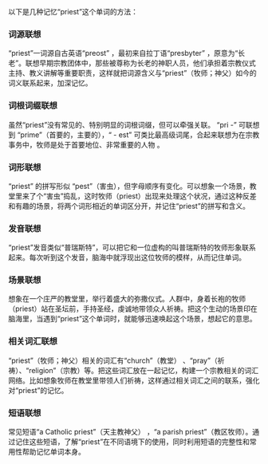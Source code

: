 以下是几种记忆“priest”这个单词的方法：

### 词源联想
“priest”一词源自古英语“preost” ，最初来自拉丁语“presbyter” ，原意为“长老”。联想早期宗教团体中，那些被尊称为长老的神职人员，他们承担着宗教仪式主持、教义讲解等重要职责，这样就把词源含义与“priest”（牧师；神父）如今的词义联系起来，加深记忆。

### 词根词缀联想
虽然“priest”没有常见的、特别明显的词根词缀，但可以牵强关联。 “pri -” 可联想到 “prime”（首要的，主要的），“ - est” 可类比最高级词尾，合起来联想为在宗教事务中，牧师是处于首要地位、非常重要的人物 。

### 词形联想
“priest” 的拼写形似 “pest”（害虫），但字母顺序有变化。可以想象一个场景，教堂里来了个“害虫”捣乱，这时牧师（priest）出现来处理这个状况，通过这种反差和有趣的场景，将两个词形相近的单词区分开，并记住“priest”的拼写和含义。

### 发音联想
“priest”发音类似“普瑞斯特”，可以把它和一位虚构的叫普瑞斯特的牧师形象联系起来。每次听到这个发音，脑海中就浮现出这位牧师的模样，从而记住单词。

### 场景联想
想象在一个庄严的教堂里，举行着盛大的弥撒仪式。人群中，身着长袍的牧师（priest）站在圣坛前，手持圣经，虔诚地带领众人祈祷。把这个生动的场景印在脑海里，当遇到“priest”这个单词时，就能够迅速唤起这个场景，想起它的意思。

### 相关词汇联想
“priest”（牧师；神父）相关的词汇有“church”（教堂） 、“pray”（祈祷）、“religion”（宗教）等。把这些词汇放在一起记忆，构建一个宗教相关的词汇网络。比如想象牧师在教堂里带领人们祈祷，这样通过相关词汇之间的联系，强化对“priest”的记忆。

### 短语联想
常见短语“a Catholic priest”（天主教神父） ，“a parish priest”（教区牧师）。通过记住这些短语，了解“priest”在不同语境下的使用，同时利用短语的完整性和常用性帮助记忆单词本身。 
